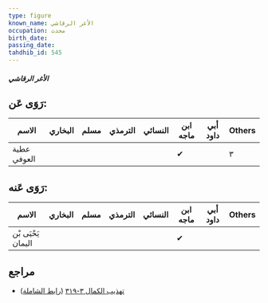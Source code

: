 ```yaml
---
type: figure
known_name: الأغر الرقاشي
occupation: محدث
birth_date:
passing_date:
tahdhib_id: 545
---
```

##### الأغر الرقاشي

## رَوَى عَن:
| الاسم       | البخاري | مسلم | الترمذي | النسائي | ابن ماجه | أبي داود | Others |
| ----------- | ------- | ---- | ------- | ------- | -------- | -------- | ------ |
| عطية العوفي |         |      |         |         | ✔        |          | ٣      |
## رَوَى عَنه:
| الاسم              | البخاري | مسلم | الترمذي | النسائي | ابن ماجه | أبي داود | Others |
| ------------------ | ------- | ---- | ------- | ------- | -------- | -------- | ------ |
| يَحْيَى بْن اليمان |         |      |         |         | ✔        |          |        |
## مراجع
- [تهذيب الكمال ٣-٣١٩](obsidian://open?vault=Tahdhib-al-Kamal&file=Figures/٥٤٥-الأغر%20الرقاشي) ([رابط الشاملة](https://shamela.ws/book/3722/1333))